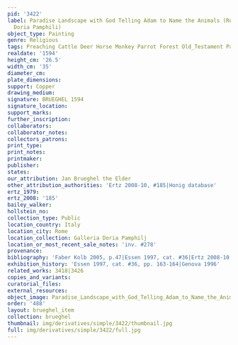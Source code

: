 ```yaml
---
pid: '3422'
label: Paradise Landscape with God Telling Adam to Name the Animals (Rome, Galleria
  Doria Pamphili)
object_type: Painting
genre: Religious
tags: Preaching Cattle Deer Horse Monkey Parrot Forest Old_Testament Paradise
realdate: '1594'
height_cm: '26.5'
width_cm: '35'
diameter_cm: 
plate_dimensions: 
support: Copper
drawing_medium: 
signature: BRUEGHEL 1594
signature_location: 
support_marks: 
further_inscription: 
collaborators: 
collaborator_notes: 
collectors_patrons: 
print_type: 
print_notes: 
printmaker: 
publisher: 
states: 
our_attribution: Jan Brueghel the Elder
other_attribution_authorities: 'Ertz 2008-10, #185|Honig database'
ertz_1979: 
ertz_2008: '185'
bailey_walker: 
hollstein_no: 
collection_type: Public
location_country: Italy
location_city: Rome
location_collection: Galleria Doria Pamphilj
location_or_most_recent_sale_notes: 'inv. #278'
provenance: 
bibliography: 'Faber Kolb 2005, p.47|Essen 1997, cat. #36|Ertz 2008-10, cat. #185'
exhibition_history: 'Essen 1997, cat. #36, pp. 163-164|Genova 1996'
related_works: 3418|3426
copies_and_variants: 
curatorial_files: 
external_resources: 
object_image: Paradise_Landscape_with_God_Telling_Adam_to_Name_the_Animals_(Rome,_Galleria_Doria_Pamphili).jpg
order: '488'
layout: brueghel_item
collection: brueghel
thumbnail: img/derivatives/simple/3422/thumbnail.jpg
full: img/derivatives/simple/3422/full.jpg
---
```

